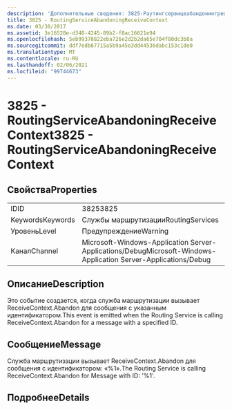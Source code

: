 ```yaml
---
description: 'Дополнительные сведения: 3825-Раутингсервицеабандонингрецеивеконтекст'
title: 3825 - RoutingServiceAbandoningReceiveContext
ms.date: 03/30/2017
ms.assetid: 3e16528e-d340-4245-89b2-f8ac16621e94
ms.openlocfilehash: 5eb99378822eba726e2d2b2da65e704f80dc3b0a
ms.sourcegitcommit: ddf7edb67715a5b9a45e3dd44536dabc153c1de0
ms.translationtype: MT
ms.contentlocale: ru-RU
ms.lasthandoff: 02/06/2021
ms.locfileid: "99744673"
---
```

# <a name="3825---routingserviceabandoningreceivecontext"></a><span data-ttu-id="87615-103">3825 - RoutingServiceAbandoningReceiveContext</span><span class="sxs-lookup"><span data-stu-id="87615-103">3825 - RoutingServiceAbandoningReceiveContext</span></span>

## <a name="properties"></a><span data-ttu-id="87615-104">Свойства</span><span class="sxs-lookup"><span data-stu-id="87615-104">Properties</span></span>  
  
|||  
|-|-|  
|<span data-ttu-id="87615-105">ID</span><span class="sxs-lookup"><span data-stu-id="87615-105">ID</span></span>|<span data-ttu-id="87615-106">3825</span><span class="sxs-lookup"><span data-stu-id="87615-106">3825</span></span>|  
|<span data-ttu-id="87615-107">Keywords</span><span class="sxs-lookup"><span data-stu-id="87615-107">Keywords</span></span>|<span data-ttu-id="87615-108">Службы маршрутизации</span><span class="sxs-lookup"><span data-stu-id="87615-108">RoutingServices</span></span>|  
|<span data-ttu-id="87615-109">Уровень</span><span class="sxs-lookup"><span data-stu-id="87615-109">Level</span></span>|<span data-ttu-id="87615-110">Предупреждение</span><span class="sxs-lookup"><span data-stu-id="87615-110">Warning</span></span>|  
|<span data-ttu-id="87615-111">Канал</span><span class="sxs-lookup"><span data-stu-id="87615-111">Channel</span></span>|<span data-ttu-id="87615-112">Microsoft-Windows-Application Server-Applications/Debug</span><span class="sxs-lookup"><span data-stu-id="87615-112">Microsoft-Windows-Application Server-Applications/Debug</span></span>|  
  
## <a name="description"></a><span data-ttu-id="87615-113">Описание</span><span class="sxs-lookup"><span data-stu-id="87615-113">Description</span></span>  

 <span data-ttu-id="87615-114">Это событие создается, когда служба маршрутизации вызывает ReceiveContext.Abandon для сообщения с указанным идентификатором.</span><span class="sxs-lookup"><span data-stu-id="87615-114">This event is emitted when the Routing Service is calling ReceiveContext.Abandon for a message with a specified ID.</span></span>  
  
## <a name="message"></a><span data-ttu-id="87615-115">Сообщение</span><span class="sxs-lookup"><span data-stu-id="87615-115">Message</span></span>  

 <span data-ttu-id="87615-116">Служба маршрутизации вызывает ReceiveContext.Abandon для сообщения с идентификатором: «%1».</span><span class="sxs-lookup"><span data-stu-id="87615-116">The Routing Service is calling ReceiveContext.Abandon for Message with ID: '%1'.</span></span>  
  
## <a name="details"></a><span data-ttu-id="87615-117">Подробнее</span><span class="sxs-lookup"><span data-stu-id="87615-117">Details</span></span>
